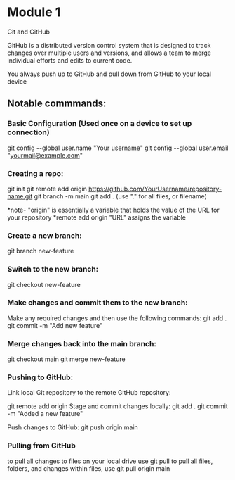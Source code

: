 # Module 1
Git and GitHub

GitHub is a distributed version control system that is designed to track changes over multiple users and versions,
and allows a team to merge individual efforts and edits to current code.

You always push up to GitHub and pull down from GitHub to your local device

## Notable commmands:
### Basic Configuration (Used once on a device to set up connection)
git config --global user.name "Your username"
git config --global user.email "yourmail@example.com"

### Creating a repo:
git init
git remote add origin https://github.com/YourUsername/repository-name.git
git branch -m main
git add .         (use "." for all files, or filename)

*note- "origin" is essentially a variable that holds the value of the URL for your repository
*remote add origin "URL" assigns the variable

### Create a new branch:
git branch new-feature

### Switch to the new branch:
git checkout new-feature

### Make changes and commit them to the new branch:
Make any required changes and then use the following commands:
git add . 
git commit -m "Add new feature" 

### Merge changes back into the main branch:
git checkout main
git merge new-feature

### Pushing to GitHub:

Link local Git repository to the remote GitHub repository:

git remote add origin <link-of-github-repo>
Stage and commit changes locally:
git add .
git commit -m "Added a new feature"

Push changes to GitHub:
git push origin main

### Pulling from GitHub
to pull all changes to files on your local drive use
git pull
to pull all files, folders, and changes within files, use
git pull origin main
